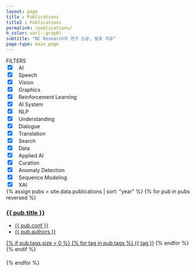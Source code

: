 ```yaml
---
layout: page
title : Publications
title2 : Publications
permalink: /publications/
h_color: var(--gray0)
subtitle: "NC Research의 연구 논문, 발표 자료"
page-type: main_page
---
```


<script src="{{ site.baseurl | prepend: site.url }}/assets/js/publications.js"></script>

<div class="home">
    <div class="blog-page">
        <div class="item-filter">
          <div class="item-filter-title">
            FILTERS
          </div>
          <div class="blog-filter-big">
            <input type="checkbox" id="ai" checked/><label for="ai"></label><span class="blog-filter-big-title">　AI</span><span id="ai_chevron" class="chevron"></span>
          </div>
          <div id="ai_subtech">
            <div class="blog-filter-small"><input type="checkbox" id="speech" checked/><label for="speech"></label>　Speech</div>
            <div class="blog-filter-small"><input type="checkbox" id="vision" checked/><label for="vision"></label>　Vision</div>
            <div class="blog-filter-small"><input type="checkbox" id="graphics" checked/><label for="graphics"></label>　Graphics</div>
            <div class="blog-filter-small"><input type="checkbox" id="reinforcement_learning" checked/><label for="reinforcement_learning"></label>　Reinforcement Learning</div>
            <div class="blog-filter-small"><input type="checkbox" id="ai_system" checked/><label for="ai_system"></label>　AI System</div>
          </div>
          <div class="blog-filter-big">
            <input type="checkbox" id="nlp" checked/><label for="nlp"></label><span class="blog-filter-big-title">　NLP</span><span id="nlp_chevron" class="chevron"></span>
          </div>
          <div id="nlp_subtech">
            <div class="blog-filter-small"><input type="checkbox" id="understanding" checked/><label for="understanding"></label>　Understanding</div>
            <div class="blog-filter-small"><input type="checkbox" id="dialogue" checked/><label for="dialogue"></label>　Dialogue</div>
            <div class="blog-filter-small"><input type="checkbox" id="translation" checked/><label for="translation"></label>　Translation</div>
            <div class="blog-filter-small"><input type="checkbox" id="search" checked/><label for="search"></label>　Search</div>
            <div class="blog-filter-small"><input type="checkbox" id="data" checked/><label for="data"></label>　Data</div>
          </div>
          <div class="blog-filter-big">
            <input type="checkbox" id="applied_ai" checked/><label for="applied_ai"></label><span class="blog-filter-big-title">　Applied AI</span><span id="applied_ai_chevron" class="chevron"></span>
          </div>
          <div id="applied_ai_subtech">
            <div class="blog-filter-small"><input type="checkbox" id="curation" checked/><label for="curation"></label>　Curation</div>
            <div class="blog-filter-small"><input type="checkbox" id="anomaly_detection" checked/><label for="anomaly_detection"></label>　Anomaly Detection</div>
            <div class="blog-filter-small"><input type="checkbox" id="sequence_modeling" checked/><label for="sequence_modeling"></label>　Sequence Modeling</div>
            <div class="blog-filter-small"><input type="checkbox" id="xai" checked/><label for="xai"></label>　XAI</div>
          </div>
        </div>
        <div class="items">
            {% assign pubs = site.data.publications | sort: "year" %}
            {% for pub in pubs reversed %}
                <div class='publication_div {% if pub.tags.size > 0 %}{% for tag in pub.tags %}{{ tag }} {% endfor %}{% endif %}'>
                    <a href='' class='show-message' data-id='{{ pub.id }}'>
                        <h3 class='pub_title'>
                            {{ pub.title }}
                        </h3>
                        <ul>
                            <li class='publications_meta'>{{ pub.conf }}</li>
                            <li class='publications_meta'>{{ pub.authors }}</li>
                        </ul>
                        {% if pub.tags.size > 0 %}
                            {% for tag in pub.tags %}
                                <a class='publication_tag' href='' data-filter="{{ tag }}">{{ tag }}</a>
                            {% endfor %}
                        {% endif %}
                        <div>　</div>
                    </a>
                    <div class="modal-hide" id="pub_popup_{{ pub.id }}" style="display:none;">{{ pub.abstract }}</div>
                </div>
            {% endfor %}
        </div>
    </div>
</div>
